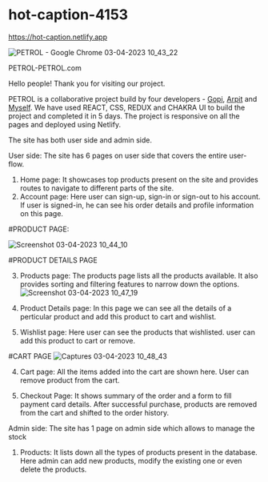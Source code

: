 # hot-caption-4153

https://hot-caption.netlify.app

![PETROL - Google Chrome 03-04-2023 10_43_22](https://user-images.githubusercontent.com/110247476/229423774-8be01bf0-2bc8-4586-a7bc-785d76bdba85.png)


PETROL-PETROL.com

Hello people! Thank you for visiting our project. 

PETROL is a collaborative project build by four developers - [Gopi](https://github.com/ErGopiVishwakarma), [Arpit](https://github.com/arpit10saluja)
and [Myself](https://github.com/Sudip-C). We have used REACT, CSS, REDUX and CHAKRA UI to build the project and completed it in 5 days.
The project is responsive on all the pages and deployed using Netlify.

The site has both user side and admin side.

User side: The site has 6 pages on user side that covers the entire user-flow.

1.	Home page: It showcases top products present on the site and provides routes to navigate to different parts of the site.
2.	Account page: Here user can sign-up, sign-in or sign-out to his account. If user is signed-in, he can see his order details and profile information on this      page.


#PRODUCT PAGE:

![Screenshot 03-04-2023 10_44_10](https://user-images.githubusercontent.com/110247476/229859963-84c7f054-abbb-4643-bef7-0638df77f8e6.png)


#PRODUCT DETAILS PAGE


3.	Products page: The products page lists all the products available. It also provides sorting and filtering features to narrow down the options.
![Screenshot 03-04-2023 10_47_19](https://user-images.githubusercontent.com/110247476/229423982-f9c1794d-aa6f-4b73-a96e-301a00796f36.png)

4.  Product Details page: In this page we can see all the details of a perticular product and add this product to cart and wishlist.
5.  Wishlist page: Here user can see the products that wishlisted. user can add this product to cart or remove.


#CART PAGE
![Captures 03-04-2023 10_48_43](https://user-images.githubusercontent.com/110247476/229860784-6f49916d-9174-431d-82d0-b57d1ced3eb9.png)

4.  Cart page: All the items added into the cart are shown here. User can remove product from the cart.


5.	Checkout Page: It shows summary of the order and a form to fill payment card details. After successful purchase, products are removed from the cart and shifted to the order history.

Admin side: The site has 1 page on admin side which allows to manage the stock  
1.	Products: It lists down all the types of products present in the database. Here admin can add new products, modify the existing one or even delete the products.
